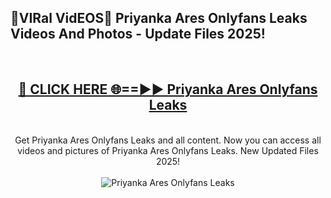 <h2>🔴VIRal VidEOS🔴 Priyanka Ares Onlyfans Leaks Videos And Photos - Update Files 2025!</h2>
<br>
<div align="center">
<h2><a href="https://virallinks.top/odZfE0" rel="nofollow">🔴 CLICK HERE 🌐==►► Priyanka Ares Onlyfans Leaks</a></h2>
<br>
Get Priyanka Ares Onlyfans Leaks and all content. Now you can access all videos and pictures of Priyanka Ares Onlyfans Leaks. New Updated Files 2025!
<br>
<br>
<a href="https://virallinks.top/odZfE0" rel="nofollow" data-target="animated-image.originalLink"><img src="https://i.imgur.com/dJHk4Zq.gif)" alt="Priyanka Ares Onlyfans Leaks" style="max-width: 100%; display: inline-block;" data-target="animated-image.originalImage"></a>
</div>
<br>
